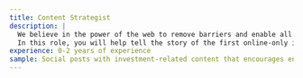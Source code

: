 ```yaml
---
title: Content Strategist
description: |
  We believe in the power of the web to remove barriers and enable all investors direct access to the best investment opportunities.
  In this role, you will help tell the story of the first online-only investment brand of its kind. You will help develop both short- and long-form content across modern channels. You enjoy experimenting within new formats of investor discovery.
experience: 0-2 years of experience
sample: Social posts with investment-related content that encourages engagement. A chart or graphic that tells a story all on its own.
---
```

